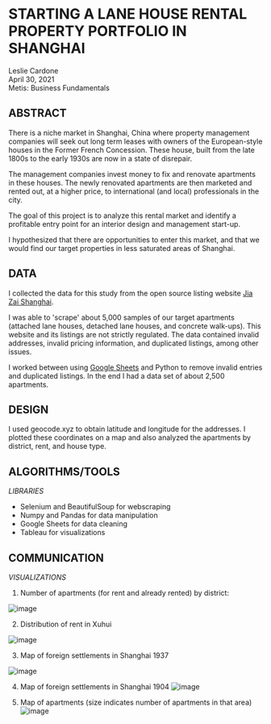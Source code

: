 # **STARTING A LANE HOUSE RENTAL PROPERTY PORTFOLIO IN SHANGHAI**
Leslie Cardone  
April 30, 2021  
Metis: Business Fundamentals



## ABSTRACT

There is a niche market in Shanghai, China where property management companies will seek out long term leases with owners of the European-style houses in the Former French Concession. These house, built from the late 1800s to the early 1930s are now in a state of disrepair. 

The management companies invest money to fix and renovate apartments in these houses. The newly renovated apartments are then marketed and rented out, at a higher price, to international (and local) professionals in the city. 

The goal of this project is to analyze this rental market and identify a profitable entry point for an interior design and management start-up. 

I hypothesized that there are opportunities to enter this market, and that we would find our target properties in less saturated areas of Shanghai.


## DATA

I collected the data for this study from the open source listing website [Jia Zai Shanghai](https://www.jiazaishanghai.com).

I was able to 'scrape' about 5,000 samples of our target apartments (attached lane houses, detached lane houses, and concrete walk-ups). This website and its listings are not strictly regulated. The data contained invalid addresses, invalid pricing information, and duplicated listings, among other issues.

I worked between using [Google Sheets](https://docs.google.com/spreadsheets/d/1Jpm2tPldOSDbgxkrSbyIXOZbSTx4Vu2PwcaLCxrOH_M/edit?usp=sharing) and Python to remove invalid entries and duplicated listings. In the end I had a data set of about 2,500 apartments.

## DESIGN

I used geocode.xyz to obtain latitude and longitude for the addresses. I plotted these coordinates on a map and also analyzed the apartments by district, rent, and house type.


## ALGORITHMS/TOOLS

*LIBRARIES*
- Selenium and BeautifulSoup for webscraping
- Numpy and Pandas for data manipulation
- Google Sheets for data cleaning
- Tableau for visualizations


## COMMUNICATION
*VISUALIZATIONS*
1. Number of apartments (for rent and already rented) by district:


![image](../presentation/images/graphs/listings_by_district_xuhui.png)


2. Distribution of rent in Xuhui


![image](../presentation/images/graphs/xuhui_distplot.png)


3. Map of foreign settlements in Shanghai 1937

![image](../presentation/images/graphs/foreign_settlements_1937.jpg)


4. Map of foreign settlements in Shanghai 1904
![image](../presentation/images/graphs/map_foreign_settlements_sh2.jpg)


5. Map of apartments (size indicates number of apartments in that area)
![image](../presentation/images/graphs/listings_district_map.png)
